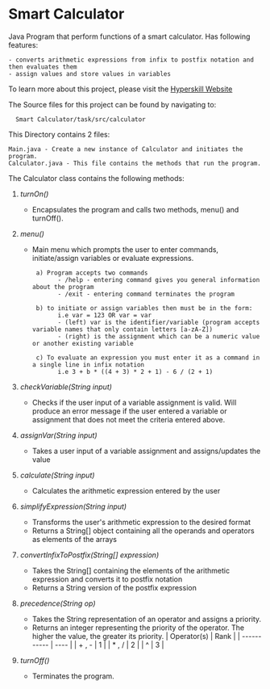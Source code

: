 # Smart Calculator
Java Program that perform functions of a smart calculator. Has following features:
    
    - converts arithmetic expressions from infix to postfix notation and then evaluates them
    - assign values and store values in variables

To learn more about this project, please visit the [Hyperskill Website](https://hyperskill.org/projects/42?goal=7)

The Source files for this project can be found by navigating to:
      
      Smart Calculator/task/src/calculator
      
This Directory contains 2 files:

    Main.java - Create a new instance of Calculator and initiates the program.
    Calculator.java - This file contains the methods that run the program.

The Calculator class contains the following methods:
  1. *turnOn()*
     - Encapsulates the program and calls two methods, menu() and turnOff().
  
  2. *menu()*
     - Main menu which prompts the user to enter commands, initiate/assign variables or evaluate expressions. 
            
            a) Program accepts two commands
                  - /help - entering command gives you general information about the program
                  - /exit - entering command terminates the program
                  
            b) to initiate or assign variables then must be in the form:
                  i.e var = 123 OR var = var
                  - (left) var is the identifier/variable (program accepts variable names that only contain letters [a-zA-Z])
                  - (right) is the assignment which can be a numeric value or another existing variable
                    
            c) To evaluate an expression you must enter it as a command in a single line in infix notation
                  i.e 3 + b * ((4 + 3) * 2 + 1) - 6 / (2 + 1)
  
  3. *checkVariable(String input)*
     - Checks if the user input of a variable assignment is valid. Will produce an error message if the user entered a variable or assignment that does not meet the criteria entered above.
     
  4. *assignVar(String input)*
     - Takes a user input of a variable assignment and assigns/updates the value
 
  5. *calculate(String input)*
     - Calculates the arithmetic expression entered by the user
 
  6. *simplifyExpression(String input)*
     - Transforms the user's arithmetic expression to the desired format
     - Returns a String[] object containing all the operands and operators as elements of the arrays
 
  7. *convertInfixToPostfix(String[] expression)*
     - Takes the String[] containing the elements of the arithmetic expression and converts it to postfix notation
     - Returns a String version of the postfix expression

  8. *precedence(String op)*
     - Takes the String representation of an operator and assigns a priority.
     - Returns an integer representing the priority of the operator. The higher the value, the greater its priority.
         | Operator(s) | Rank |
         | ----------- | ---- |
         |  + , -      |  1   |
         |  * , /      |  2   |
         |  ^          |  3   |
 
  9. *turnOff()*
     - Terminates the program.

